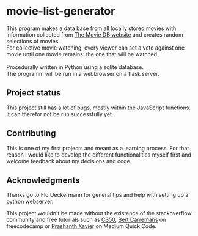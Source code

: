 # movie-list-generator

This program makes a data base from all locally stored movies with information collected from [The Movie DB website](https://www.themoviedb.org/documentation/api) and creates random selections of movies. <br>
For collective movie watching, every viewer can set a veto against one movie until one movie remains: the one that will be watched. 
<br><br>Procedurally written in Python using a sqlite database. <br> The programm will be run in a webbrowser on a flask server.  

## Project status

This project still has a lot of bugs, mostly within the JavaScript functions. <br>
It can therefor not be run successfully yet.


## Contributing

This is one of my first projects and meant as a learning process. For that reason I would like to develop the different functionalities myself first and welcome feedback about my decisions and code.


## Acknowledgments

Thanks go to Flo Ueckermann for general tips and help with setting up a python webserver.

This project wouldn't be made without the existence of the stackoverflow community and free tutorials such as [CS50](https://www.youtube.com/watch?v=j5wysXqaIV8&feature=youtu.be), [Bert Carremans](https://www.freecodecamp.org/news/scrape-the-web-for-top-rated-movies-on-tv/) on freecodecamp or [Prashanth Xavier](https://medium.com/quick-code/absolute-beginners-guide-to-slaying-apis-using-python-7b380dc82236) on Medium Quick Code. 
